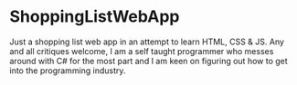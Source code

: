 # ShoppingListWebApp

Just a shopping list web app in an attempt to learn HTML, CSS & JS.
Any and all critiques welcome, I am a self taught programmer who messes around with C# for the most part and I am keen on figuring out how to get into
the programming industry.
